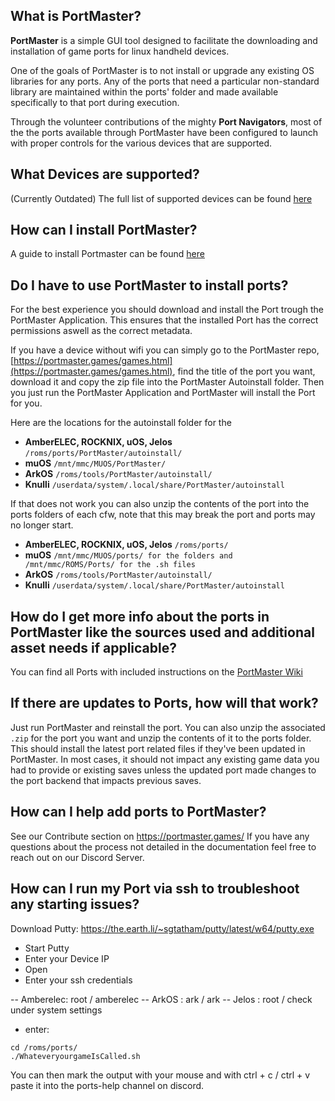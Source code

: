 ## What is PortMaster?

**PortMaster** is a simple GUI tool designed to facilitate the downloading and installation of game ports for linux handheld devices. 

One of the goals of PortMaster is to not install or upgrade any existing OS libraries for any ports. Any of the ports that need a particular non-standard library are maintained within the ports' folder and made available specifically to that port during execution.

Through the volunteer contributions of the mighty **Port Navigators**, most of the the ports available through PortMaster have been configured to launch with proper controls for the various devices that are supported.

## What Devices are supported? ## 

(Currently Outdated)
The full list of supported devices can be found [here](https://portmaster.games/supported-devices.html)

## How can I install PortMaster? 
A guide to install Portmaster can be found [here](https://portmaster.games/installation.html)

## Do I have to use PortMaster to install ports?

For the best experience you should download and install the Port trough the PortMaster Application. This ensures that the installed Port has the correct permissions aswell as the correct metadata. 

If you have a device without wifi you can simply go to the PortMaster repo, [https://portmaster.games/games.html](https://portmaster.games/games.html), find the title of the port you want, download it and copy the zip file into the PortMaster Autoinstall folder. Then you just run the PortMaster Application and PortMaster will install the Port for you.

Here are the locations for the autoinstall folder for the 

- **AmberELEC, ROCKNIX, uOS, Jelos** ```/roms/ports/PortMaster/autoinstall/```
- **muOS** ```/mnt/mmc/MUOS/PortMaster/```
- **ArkOS** ```/roms/tools/PortMaster/autoinstall/```
- **Knulli** ```/userdata/system/.local/share/PortMaster/autoinstall```

If that does not work you can also unzip the contents of the port into the ports folders of each cfw, note that this may break the port and ports may no longer start.

- **AmberELEC, ROCKNIX, uOS, Jelos** ```/roms/ports/```
- **muOS** ```/mnt/mmc/MUOS/ports/ for the folders and /mnt/mmc/ROMS/Ports/ for the .sh files```
- **ArkOS** ```/roms/tools/PortMaster/autoinstall/```
- **Knulli** ```/userdata/system/.local/share/PortMaster/autoinstall```


## How do I get more info about the ports in PortMaster like the sources used and additional asset needs if applicable?

You can find all Ports with included instructions on the [PortMaster Wiki](https://portmaster.games/games.html)

## If there are updates to Ports, how will that work?

Just run PortMaster and reinstall the port. You can also unzip the associated `.zip` for the port you want and unzip the contents of it to the ports folder. This should install the latest port related files if they've been updated in PortMaster. In most cases, it should not impact any existing game data you had to provide or existing saves unless the updated port made changes to the port backend that impacts previous saves.

## How can I help add ports to PortMaster?

See our Contribute section on https://portmaster.games/
If you have any questions about the process not detailed in the documentation feel free to reach out on our Discord Server.

## How can I run my Port via ssh to troubleshoot any starting issues?

Download Putty:
https://the.earth.li/~sgtatham/putty/latest/w64/putty.exe

- Start Putty
- Enter your Device IP
- Open
- Enter your ssh credentials

-- Amberelec: root / amberelec
--  ArkOS    : ark / ark 
--  Jelos    : root / check under system settings
- enter:
```
cd /roms/ports/
./WhateveryourgameIsCalled.sh
```
You can then mark the output with your mouse and with ctrl + c / ctrl + v paste it into the ports-help channel on discord.

